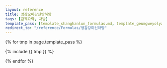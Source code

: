 ```yaml
---
layout: reference
title: 영감오미강신반하탕
tags: [금궤요략, 처방]
template_pass: [template_shanghanlun_formulas.md, template_geumgweyolyag_formulas.md, template_etc_formulas.md]
redirect_to: "/reference/Formulas/영감강미신하탕"
---
```


{% for tmp in page.template_pass %}

{% include {{ tmp }} %}

{% endfor %}
